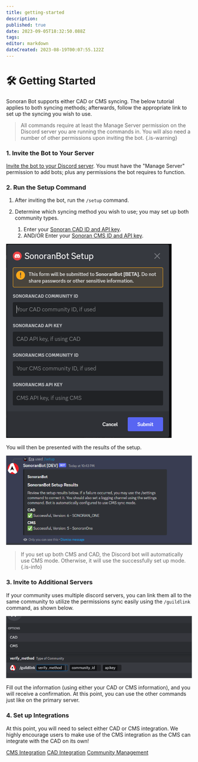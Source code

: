 ```yaml
---
title: getting-started
description: 
published: true
date: 2023-09-05T18:32:50.088Z
tags: 
editor: markdown
dateCreated: 2023-08-19T00:07:55.122Z
---
```


# 🛠 Getting Started

Sonoran Bot supports either CAD or CMS syncing. The below tutorial applies to both syncing methods; afterwards, follow the appropriate link to set up the syncing you wish to use.

> All commands require at least the Manage Server permission on the Discord server you are running the commands in. You will also need a number of other permissions upon inviting the bot.
{.is-warning}
### 1. Invite the Bot to Your Server

[Invite the bot to your Discord server](https://discord.com/api/oauth2/authorize?client\_id=1060274480930361424\&permissions=9395244032\&scope=bot%20applications.commands). You must have the "Manage Server" permission to add bots; plus any permissions the bot requires to function.

### 2. Run the Setup Command

1. After inviting the bot, run the `/setup` command.
2.  Determine which syncing method you wish to use; you may set up both community types.

    1. Enter your [Sonoran CAD ID and API key](https://info.sonorancad.com/sonoran-cad/api-integration/getting-started/retrieving-your-credentials).
    2. AND/OR Enter your [Sonoran CMS ID and API key](https://info.sonorancms.com/developer-api-documentation/api-integration/getting-started#gather-your-credentials).

![screenshot_11.png](/screenshot_11.png)

You will then be presented with the results of the setup.

![image.png](/image.png)

> If you set up both CMS and CAD, the Discord bot will automatically use CMS mode. Otherwise, it will use the successfully set up mode.
{.is-info}

### 3. Invite to Additional Servers

If your community uses multiple discord servers, you can link them all to the same community to utilize the permissions sync easily using the `/guildlink` command, as shown below.

![guildlink.png](/guildlink.png)

Fill out the information (using either your CAD or CMS information), and you will receive a confirmation. At this point, you can use the other commands just like on the primary server.

### 4. Set up Integrations

At this point, you will need to select either CAD or CMS integration. We highly encourage users to make use of the CMS integration as the CMS can integrate with the CAD on its own!

[CMS Integration](/tutorials/getting-started/sonoran-cms-integration)
[CAD Integration](/tutorials/getting-started/sonoran-cad-integration)
[Community Management](/tutorials/getting-started/community-management/getting-started)

